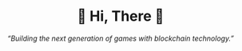 <h1 align="center">👋 Hi, There 👋</h1>

<p align="center">
  <i>“Building the next generation of games with blockchain technology.”</i>
</p>
